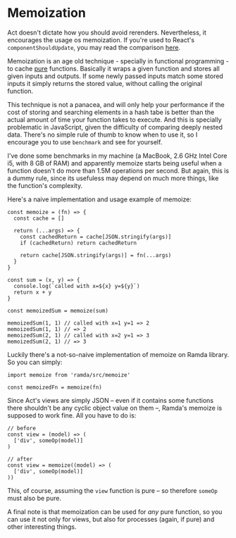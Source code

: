# Memoization

Act doesn't dictate how you should avoid rerenders. Nevertheless, it encourages
the usage os memoization. If you're used to React's `componentShouldUpdate`,
you may read the comparison [here](../react/component-should-update-vs-memoize.md).

Memoization is an age old technique - specially in functional programming - to
cache [pure](https://en.wikipedia.org/wiki/Pure_function) functions. Basically
it wraps a given function and stores all given inputs and outputs. If some newly
passed inputs match some stored inputs it simply returns the stored value,
without calling the original function.

This technique is not a panacea, and will only help your performance if the
cost of storing and searching elements in a hash tabe is better than the actual
amount of time your function takes to execute. And this is specially
problematic in JavaScript, given the difficulty of comparing deeply nested
data. There's no simple rule of thumb to know when to use it, so I encourage
you to use `benchmark` and see for yourself.

I've done some benchmarks in my machine (a MacBook, 2.6 GHz Intel
Core i5, with 8 GB of RAM) and apparently memoize starts being useful when a
function doesn't do more than 1.5M operations per second. But again, this is a
dummy rule, since its usefuless may depend on much more things, like the
function's complexity.

Here's a naive implementation and usage example of memoize:

```
const memoize = (fn) => {
  const cache = []

  return (...args) => {
    const cachedReturn = cache[JSON.stringify(args)]
    if (cachedReturn) return cachedReturn

    return cache[JSON.stringify(args)] = fn(...args)
  }
}

const sum = (x, y) => {
  console.log(`called with x=${x} y=${y}`)
  return x + y
}

const memoizedSum = memoize(sum)

memoizedSum(1, 1) // called with x=1 y=1 => 2
memoizedSum(1, 1) // => 2
memoizedSum(2, 1) // called with x=2 y=1 => 3
memoizedSum(2, 1) // => 3
```

Luckily there's a not-so-naive implementation of memoize on Ramda library. So
you can simply:

```
import memoize from 'ramda/src/memoize'

const memoizedFn = memoize(fn)
```

Since Act's views are simply JSON – even if it contains some functions there
shouldn't be any cyclic object value on them –, Ramda's memoize is supposed to
work fine. All you have to do is:

```
// before
const view = (model) => (
  ['div', someOp(model)]
)

// after
const view = memoize((model) => (
  ['div', someOp(model)]
))
```

This, of course, assuming the `view` function is pure – so therefore `someOp`
must also be pure.

A final note is that memoization can be used for _any_ pure function, so you can
use it not only for views, but also for processes (again, if pure) and other
interesting things.
